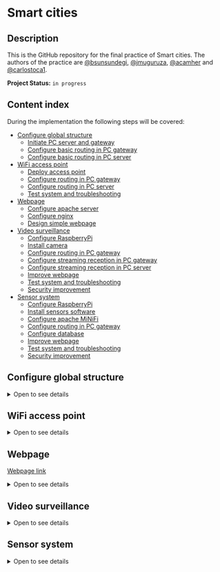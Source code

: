 # Smart cities

## Description
This is the GitHub repository for the final practice of Smart cities. The authors of the practice are [@bsunsundegi](https://github.com/bsunsundegi), [@jmuguruza](https://github.com/jmuguruza), [@acamher](https://github.com/acamher) and [@carlostoca1](https://github.com/carlostoca1).

**Project Status:** `in progress`

## Content index
During the implementation the following steps will be covered:

- [Configure global structure](#configure-global-structure)
  - [Initiate PC server and gateway](#initiate-pc-server-and-gateway)
  - [Configure basic routing in PC gateway](#configure-basic-routing-in-pc-gateway)
  - [Configure basic routing in PC server](#configure-basic-routing-in-pc-server)
- [WiFi access point](#sensor-system)
  - [Deploy access point](#deploy-access-point)
  - [Configure routing in PC gateway](#configure-routing-in-pc-gateway)
  - [Configure routing in PC server](#configure-routing-in-pc-server)
  - [Test system and troubleshooting](#test-system-and-troubleshooting)
- [Webpage](#webpage)
  - [Configure apache server](#configure-apache-server)
  - [Configure nginx](#configure-nginx)
  - [Design simple webpage](#design-simple-webpage)
- [Video surveillance](#video-surveillance)
  - [Configure RaspberryPi](#configure-raspberrypi)
  - [Install camera](#install-camera)
  - [Configure routing in PC gateway](#configure-routing-in-pc-gateway)
  - [Configure streaming reception in PC gateway](#configure-streaming-reception-in-pc-gateway)
  - [Configure streaming reception in PC server](#configure-streaming-reception-in-pc-server)
  - [Improve webpage](#improve-webpage)
  - [Test system and troubleshooting](#test-system-and-troubleshooting)
  - [Security improvement](#security-improvement)
- [Sensor system](#sensor-system)
  - [Configure RaspberryPi](#configure-raspberrypi)
  - [Install sensors software](#install-sensors-software)
  - [Configure apache MiNiFi](#configure-apache-minifi)
  - [Configure routing in PC gateway](#configure-routing-in-pc-gateway)
  - [Configure database](#configure-database)
  - [Improve webpage](#improve-webpage)
  - [Test system and troubleshooting](#test-system-and-troubleshooting)
  - [Security improvement](#security-improvement)

## Configure global structure
<details>
<summary>Open to see details</summary>
  
### Initiate PC server and gateway
The operating system chosen for both the PC server and the PC gateway is Ubuntu 22.04. Each one of these PCs are executed in different virtual machines.
For the case of the PC server, Apache Web Server is installed to host the webpage that later will be used.

### Configure basic routing in PC gateway

File: `gateway_iptables.sh`

Directory: `~/1-Configure-global-structure`

### Configure basic routing in PC server

File: `server_iptables.sh`
    
Directory: `~/1-Configure-global-structure`
  
1. Execute `gateway_iptables.sh` in PC gateway and `server_iptables.sh` in PC server and verify that both computers ping each other.
  
</details>
  
## WiFi access point
<details>
<summary>Open to see details</summary>
  
### Deploy access point

File: `gateway_iptables.sh`

Borrar tabla route: `sudo ip route flush all`

### Configure routing in PC gateway
### Configure routing in PC server
### Test system and troubleshooting

</details>

## Webpage
[Webpage link](https://www.smartcities.fun)
<details>
<summary>Open to see details</summary>
  
### Configure apache server

The following guide was used to install the Apache Web Server: [Installing Apache Web Server](https://www.digitalocean.com/community/tutorials/how-to-install-the-apache-web-server-on-ubuntu-22-04)

In the next picture it can bee seen that the web server has been well deployed
![apache_desplegado](https://user-images.githubusercontent.com/73036899/208314731-f36bb996-685d-488f-9bd8-0089475fd43a.jpg)

### Configure nginx
To install Nginx, a terminal window must be opened to enter the following commands:

`sudo apt update`

`sudo apt install nginx`

`sudo ufw allow Nginx Full`

`sudo systemctl start nginx`

### Design simple webpage
If the admin wants to see data such as video surveillance, sensor data or the suggestions submitted by the users in the suggestion box, the webpage deployed for that would look like the following one:

![server_webpage](https://user-images.githubusercontent.com/73036899/209978766-0ec14590-6ca6-43f5-8864-235af8aa5e55.jpg)

This page has three buttons. Each button corresponds to each one of the 3 possible types of data. If the admin would like to return back to the main page, it would be possible through the button that appears on screen when whichever button is pressed.
</details>

## Video surveillance
<details>
<summary>Open to see details</summary>
  
### Configure RaspberryPi
At first, the RaspberryPi only has the Raspbian image and the operating system generated by the image. Just by connecting it through HDMI will not work. So in order for this to work, we have to do the following steps.

1. Unplug the RaspberryPi and extract the SD Card.

2. If your computer does not have a MicroSD Card Slot, plug the MicroSD Card to the PC through a MicroSD to USB device.

3. Find the file named 'config.txt' and open it. To be able to send images through HDMI some parameters of this file will have to be modified.
![configtxt](https://user-images.githubusercontent.com/73036899/209112138-1d22a620-88e8-4885-ae45-ba7c84ab4c03.jpg)

This files are commented with a '#' so just removing the '#' will be enough. The parameters that have to be uncommented are:
  - `hdmi_safe = 1`
  - `hdmi_force_hotplug = 1`
  - `hdmi_drive = 2`
  
  
![hdmi](https://user-images.githubusercontent.com/73036899/209112929-2fbd5c7a-7e76-47b4-9afe-c42dfb6fbdaf.jpg)

Once this parameters are uncommented, the RaspberryPi HDMI will work.

4. Remove the MicroSD Card from the PC and plug it back to the RaspberryPi.  

5. Switch on the RaspberryPi and connect it to any monitor through HDMI.

The RaspberryPi Boot Image should appear on the screen.
![raspi image](https://user-images.githubusercontent.com/73036899/209113233-feecea97-2b17-48fb-a2f4-c921b6c6b6e6.jpg)

Now, the next step will be to configure Raspbian, the operating system of the RaspberryPi. This configuration is easy, choose the language and region you are the most comfortable with and connect it to a Wi-Fi network if possible, this way the Raspberry can update the software to the latest release.

After this is done, the Raspberry will be configured and ready to use. If everything has been done well, the Desktop should be seen.
![captura_desktop](https://user-images.githubusercontent.com/73036899/209117910-1fd5273c-c10f-45d1-92e7-8998244c6cd1.png)

### Install camera
First of all, to make this task easier, unplug the RaspberryPi and go to the config.txt file. Find the parameter camera_auto_detect=1 and uncomment it. This will make the RaspberryPi autodetect the camera without needing additional software or hardware.
![camera](https://user-images.githubusercontent.com/73036899/209114886-27a17085-ee40-46cc-9a0d-370d8bc7ed26.jpg)
  
To test if the camera works, we install a simple camera software called guvcview.
  
For this, open a terminal and execute the following command:
 
  `sudo apt-get update`
  
  `sudo apt-get upgrade`
  
  `sudo apt-get install guvcview`
  
  `sudo usermod -G video pi`
  
  `sudo modprobe uvcvideo`
  
  `reboot`
  
After rebooting the device, a new program should appear in the "sound and video" tab in the main menu called "guvcview".
  
![guvcview](https://user-images.githubusercontent.com/73036899/209123215-1f7f652f-4b16-4c4f-a97e-1c8cff6201fa.png)
  
Open it and the camera should appear automatically
  
![software_camara](https://user-images.githubusercontent.com/73036899/209123307-0df4950a-74ac-4a2f-baf3-dbe4a53c798e.png)

To change the IP address of the raspberry, the configuration file `/etc/dhcpcd.conf` has to be modified so anytime the device is switched on it is configured by default and there is no need to execute any additional lines everytime.

Now, to get the video from the webcam, mjpg streamer must be installed. For this, open a terminal and enter the following commands:

`sudo apt update`

`sudo apt install snapd`

`sudo reboot`

`sudo snap install core`

`sudo snap install mjpg-streamer`

This will install a program that detects USB webcams and also serves as a streaming server.

To start streaming video, a terminal must be opened in the Raspberry to enter the following command:

`mjpg_streamer`

To view the video, the html file that corresponds to the video surveillance must be modified. The line that should be added is the following one:

`<img src="http://192.168.1.2:8080/?action=stream" width="1280" height="768" />`

You should be able to see the video in real time.

### Configure routing in PC gateway
### Configure streaming reception in PC gateway
### Configure streaming reception in PC server
### Improve webpage
### Test system and troubleshooting
When connecting the Raspberry Pi to a PC monitor, it did not work using display port nor VGA, just using a HDMI-HDMI connection between them. In addition, in the 'config.txt' file the screen resolution needs to be changed, accordingly to monitor's resolution, in the parameter hdmi_mode; in our case a resolution of 640x480 was used.
### Security improvement

</details>

## Sensor system
<details>
<summary>Open to see details</summary>
  
### Configure RaspberryPi
### Install sensors software 
### Configure apache MiNiFi
### Configure routing in PC gateway
### Configure database
### Improve webpage
### Test system and troubleshooting
### Security improvement
  
</details>
